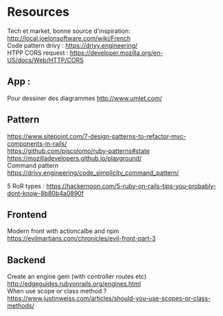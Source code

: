 # Resources

Tech et market, bonne source d'inspiration:
  http://local.joelonsoftware.com/wiki/French
<br>
Code pattern drivy :
https://drivy.engineering/
<br>
HTPP CORS request : 
https://developer.mozilla.org/en-US/docs/Web/HTTP/CORS


## App :
Pour dessiner des diagrammes
http://www.umlet.com/



## Pattern
https://www.sitepoint.com/7-design-patterns-to-refactor-mvc-components-in-rails/ </br>
https://github.com/piscolomo/ruby-patterns#state
https://mozilladevelopers.github.io/playground/ <br>
Command pattern https://drivy.engineering/code_simplicity_command_pattern/

5 RoR types : https://hackernoon.com/5-ruby-on-rails-tips-you-probably-dont-know-8b80b4a0890f


## Frontend
Modern front with actioncalbe and npm
https://evilmartians.com/chronicles/evil-front-part-3 </br>

## Backend

Create an engine gem (with controller routes etc) <br>
http://edgeguides.rubyonrails.org/engines.html
<br>
When use scope or class method ? <br>
https://www.justinweiss.com/articles/should-you-use-scopes-or-class-methods/
